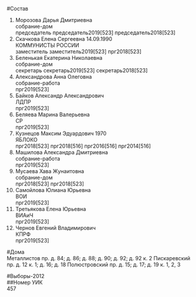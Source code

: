 #Состав  
1. Морозова Дарья Дмитриевна  
    собрание-дом  
    председатель председатель2019[523] председатель2018[523]  
2. Скачкова Елена Сергеевна 14.09.1990  
    КОММУНИСТЫ РОССИИ  
    заместитель заместитель2019[523] прг2018[523]  
3. Беленькая Екатерина Николаевна  
    собрание-дом  
    секретарь секретарь2019[523] секретарь2018[523]  
4. Александрова Анна Олеговна  
    собрание-работа  
    прг2019[523]  
5. Байков Александр Александрович  
    ЛДПР  
    прг2019[523]  
6. Беляева Марина Валерьевна  
    СР  
    прг2019[523]  
7. Кузнецов Максим Эдуардович 1970  
    ЯБЛОКО  
    прг2018[523] прг2018[516] прг2016[516] прг2014[516]  
8. Машилова Александра Дмитриевна  
    собрание-работа  
    прг2019[523]  
9. Мусаева Хава Жунаитовна  
    собрание-дом  
    прг2018[523] прг2018[523]  
10. Самойлова Юлиана Юрьевна  
    ВОИ  
    прг2019[523]  
11. Третьякова Елена Юрьевна  
    ВИАиЧ  
    прг2019[523]  
12. Чернов Евгений Владимирович  
    КПРФ  
    прг2019[523]  

#Дома  
Металлистов пр. д. 84; д. 86; д. 88; д. 90; д. 92; д. 92 к. 2 Пискаревский пр. д. 12 к. 1; д. 16; д. 18 Полюстровский пр. д. 15; д. 17; д. 19 к. 1, 2, 3  
  
#Выборы-2012  
##Номер УИК  
457  
